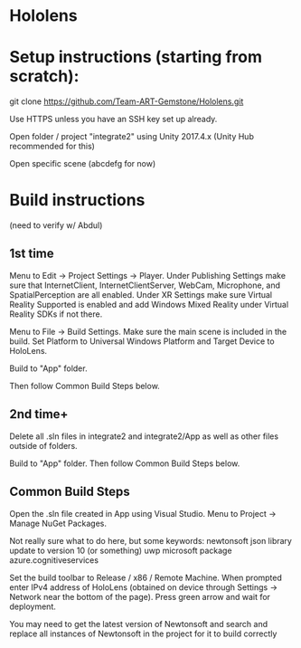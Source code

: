 # Hololens

# Setup instructions (starting from scratch):

git clone https://github.com/Team-ART-Gemstone/Hololens.git

Use HTTPS unless you have an SSH key set up already.

Open folder / project "integrate2" using Unity 2017.4.x (Unity Hub recommended for this)

Open specific scene (abcdefg for now)

# Build instructions

(need to verify w/ Abdul)

## 1st time

Menu to Edit -> Project Settings -> Player. Under Publishing Settings make sure that InternetClient, InternetClientServer, WebCam, Microphone, and SpatialPerception are all enabled. Under XR Settings make sure Virtual Reality Supported is enabled and add Windows Mixed Reality under Virtual Reality SDKs if not there.

Menu to File -> Build Settings. Make sure the main scene is included in the build. Set Platform to Universal Windows Platform and Target Device to HoloLens.

Build to "App" folder.

Then follow Common Build Steps below.

## 2nd time+

Delete all .sln files in integrate2 and integrate2/App as well as other files outside of folders.

Build to "App" folder. Then follow Common Build Steps below.

## Common Build Steps

Open the .sln file created in App using Visual Studio. Menu to Project -> Manage NuGet Packages.

Not really sure what to do here, but some keywords:
newtonsoft json library update to version 10 (or something)
uwp microsoft package
azure.cognitiveservices

Set the build toolbar to Release / x86 / Remote Machine. When prompted enter IPv4 address of HoloLens (obtained on device through Settings -> Network near the bottom of the page). Press green arrow and wait for deployment.

You may need to get the latest version of Newtonsoft and search and replace all instances of Newtonsoft in the project for it to build correctly
